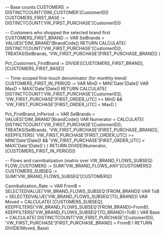 -- Base counts
CUSTOMERS := DISTINCTCOUNT('DIM_CUSTOMER'[CustomerID])
CUSTOMERS_FIRST_BASE := DISTINCTCOUNT('VW_FIRST_PURCHASE'[CustomerID])

-- Customers who shopped the selected brand first
CUSTOMERS_FIRST_BRAND :=
VAR SelBrands = VALUES('DIM_BRAND'[BrandCode])
RETURN
  CALCULATE(
    DISTINCTCOUNT('VW_FIRST_PURCHASE'[CustomerID]),
    TREATAS(SelBrands, 'VW_FIRST_PURCHASE'[FIRST_PURCHASE_BRAND])
  )

Pct_Customers_FirstBrand := DIVIDE([CUSTOMERS_FIRST_BRAND], [CUSTOMERS_FIRST_BASE])

-- Time-scoped first-touch denominator (for monthly trend)
CUSTOMERS_FIRST_IN_PERIOD :=
VAR MinD = MIN('Date'[Date])
VAR MaxD = MAX('Date'[Date])
RETURN
  CALCULATE(
    DISTINCTCOUNT('VW_FIRST_PURCHASE'[CustomerID]),
    'VW_FIRST_PURCHASE'[FIRST_ORDER_UTC] >= MinD &&
    'VW_FIRST_PURCHASE'[FIRST_ORDER_UTC] <  MaxD
  )

Pct_FirstBrand_InPeriod :=
VAR SelBrands = VALUES('DIM_BRAND'[BrandCode])
VAR Numerator =
  CALCULATE(
    DISTINCTCOUNT('VW_FIRST_PURCHASE'[CustomerID]),
    TREATAS(SelBrands, 'VW_FIRST_PURCHASE'[FIRST_PURCHASE_BRAND]),
    KEEPFILTERS(
      'VW_FIRST_PURCHASE'[FIRST_ORDER_UTC] >= MIN('Date'[Date]) &&
      'VW_FIRST_PURCHASE'[FIRST_ORDER_UTC] <  MAX('Date'[Date])
    )
  )
RETURN DIVIDE(Numerator, [CUSTOMERS_FIRST_IN_PERIOD])

-- Flows and cannibalization (matrix over VW_BRAND_FLOWS_SUBSEQ)
FLOW_CUSTOMERS := SUM('VW_BRAND_FLOWS_ANY'[CUSTOMERS])
CUSTOMERS_SUBSEQ := SUM('VW_BRAND_FLOWS_SUBSEQ'[CUSTOMERS])

Cannibalization_Rate :=
VAR FromB = SELECTEDVALUE('VW_BRAND_FLOWS_SUBSEQ'[FROM_BRAND])
VAR ToB   = SELECTEDVALUE('VW_BRAND_FLOWS_SUBSEQ'[TO_BRAND])
VAR Moved =
  CALCULATE(
    [CUSTOMERS_SUBSEQ],
    KEEPFILTERS('VW_BRAND_FLOWS_SUBSEQ'[FROM_BRAND]=FromB),
    KEEPFILTERS('VW_BRAND_FLOWS_SUBSEQ'[TO_BRAND]=ToB)
  )
VAR Base =
  CALCULATE(
    DISTINCTCOUNT('VW_FIRST_PURCHASE'[CustomerID]),
    'VW_FIRST_PURCHASE'[FIRST_PURCHASE_BRAND] = FromB
  )
RETURN DIVIDE(Moved, Base)

